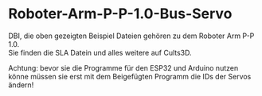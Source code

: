 # Roboter-Arm-P-P-1.0-Bus-Servo
DBI, die oben gezeigten Beispiel Dateien gehören zu dem Roboter Arm P-P 1.0.  
Sie finden die SLA Datein und alles weitere auf Cults3D.

Achtung: bevor sie die Programme für den ESP32 und Arduino nutzen könne müssen sie erst mit dem Beigefügten Programm die IDs der Servos ändern! 
